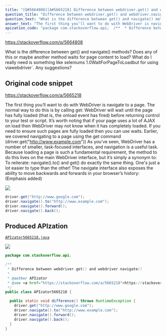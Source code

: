 ```yaml
---
title: "[Q#5664808][A#5665218] Difference between webdriver.get() and webdriver.navigate()"
question_title: "Difference between webdriver.get() and webdriver.navigate()"
question_text: "What is the difference between get() and navigate() methods? Does any of this or maybe another method waits for page content to load? What do I really need is something like seleniums 1.0WaitForPageToLoadbut for using viawebdriver`. Any suggestions?"
answer_text: "The first thing you’ll want to do with WebDriver is navigate to a page. The normal way to do this is by calling get: WebDriver will wait until the page has fully loaded (that is, the onload event has fired) before returning control to your test or script. It’s worth noting that if your page uses a lot of AJAX on load then WebDriver may not know when it has completely loaded. If you need to ensure such pages are fully loaded then you can use waits. Earlier, we covered navigating to a page using the get command (driver.get(\"http://www.example.com\")) As you’ve seen, WebDriver has a number of smaller, task-focused interfaces, and navigation is a useful task. Because loading a page is such a fundamental requirement, the method to do this lives on the main WebDriver interface, but it’s simply a synonym to: To reiterate: navigate().to() and get() do exactly the same thing. One's just a lot easier to type than the other! The navigate interface also exposes the ability to move backwards and forwards in your browser’s history: (Emphasis added)"
apization_code: "package com.stackoverflow.api;  /**  * Difference between webdriver.get() and webdriver.navigate()  *  * @author APIzator  * @see <a href=\"https://stackoverflow.com/a/5665218\">https://stackoverflow.com/a/5665218</a>  */ public class APIzator5665218 {    public static void difference() throws RuntimeException {     driver.get(\"http://www.google.com\");     driver.navigate().to(\"http://www.example.com\");     driver.navigate().forward();     driver.navigate().back();   } }"
---
```


https://stackoverflow.com/q/5664808

What is the difference between get() and navigate() methods?
Does any of this or maybe another method waits for page content to load?
What do I really need is something like seleniums 1.0WaitForPageToLoadbut for using viawebdriver`.
Any suggestions?



## Original code snippet

https://stackoverflow.com/a/5665218

The first thing you’ll want to do with WebDriver is navigate to a page. The normal way to do this is by calling get:
WebDriver will wait until the page has fully loaded (that is, the onload event has fired) before returning control to your test or script. It’s worth noting that if your page uses a lot of AJAX on load then WebDriver may not know when it has completely loaded. If you need to ensure such pages are fully loaded then you can use waits.
Earlier, we covered navigating to a page using the get command (driver.get(&quot;http://www.example.com&quot;)) As you’ve seen, WebDriver has a number of smaller, task-focused interfaces, and navigation is a useful task. Because loading a page is such a fundamental requirement, the method to do this lives on the main WebDriver interface, but it’s simply a synonym to:
To reiterate: navigate().to() and get() do exactly the same thing. One&#x27;s just a lot easier to type than the other!
The navigate interface also exposes the ability to move backwards and forwards in your browser’s history:
(Emphasis added)

<div class="code-logo"><img src="/stackoverflow.png" /></div>

```java
driver.get("http://www.google.com");
driver.navigate().to("http://www.example.com");
driver.navigate().forward();
driver.navigate().back();
```

## Produced APIzation

[`APIzator5665218.java`](https://github.com/pasqualesalza/apization-temp-data/raw/master/search/APIzator5665218.java)

<div class="code-logo"><img src="/apizator.png" /></div>

```java
package com.stackoverflow.api;

/**
 * Difference between webdriver.get() and webdriver.navigate()
 *
 * @author APIzator
 * @see <a href="https://stackoverflow.com/a/5665218">https://stackoverflow.com/a/5665218</a>
 */
public class APIzator5665218 {

  public static void difference() throws RuntimeException {
    driver.get("http://www.google.com");
    driver.navigate().to("http://www.example.com");
    driver.navigate().forward();
    driver.navigate().back();
  }
}

```